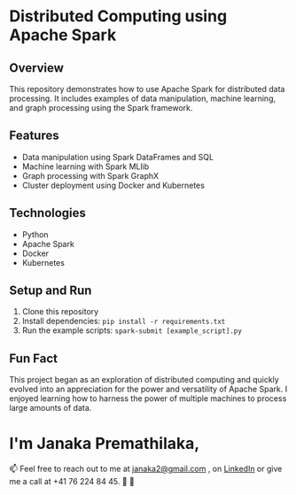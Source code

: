 # Distributed Computing using Apache Spark

## Overview
This repository demonstrates how to use Apache Spark for distributed data processing. It includes examples of data manipulation, machine learning, and graph processing using the Spark framework.

## Features
- Data manipulation using Spark DataFrames and SQL
- Machine learning with Spark MLlib
- Graph processing with Spark GraphX
- Cluster deployment using Docker and Kubernetes

## Technologies
- Python
- Apache Spark
- Docker
- Kubernetes

## Setup and Run
1. Clone this repository
2. Install dependencies: `pip install -r requirements.txt`
3. Run the example scripts: `spark-submit [example_script].py`

## Fun Fact
This project began as an exploration of distributed computing and quickly evolved into an appreciation for the power and versatility of Apache Spark. I enjoyed learning how to harness the power of multiple machines to process large amounts of data.

# I'm Janaka Premathilaka,
📫 Feel free to reach out to me at janaka2@gmail.com , on [LinkedIn](https://www.linkedin.com/in/janakap/) or give me a call at +41 76 224 84 45. 💌 🚀
